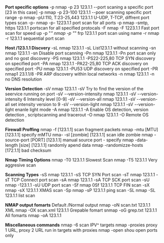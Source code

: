**Port specific options**
-p nmap -p 23 123.1.1 --port scaning a specific port [23 in this case]
-p nmap -p 23-100 123.1.1 --poer scanning specific port range
-p nmap -pU:110, T:23-25,443 123.1.1 U-UDP, T-TCP, diffrent port types scan
-p- nmap -p- 1223.1.1 port scan for all ports
-p nmap -smtp, https 123.1.1 portscan for all specified protocals
-F nmap -F 1223.1.1 Fast port scan for speed up
-p "*" nmap -p "*" frp 123.1.1 port scan using name
-r nmap -r 123.1.1 sequential port scan

**Host /123.1.1 Discvery**
-sL nmap 123.1.1 -sL List123.1.1 without scanning
-sn nmap 123.1.1 -sn Disable port scanning
-Pn nmap 123.1.1 -Pn port scan only and no gost discovery
-PS nmap 123.1.1 -PS22-225,80 TCP SYN discovery on specified port
-PA nmap 123.1.1 -PA22-25,80 TCP ACK discovery on specified port
-PU nmap 123.1.1 -PU53 UDP discovery on specified port
-PR nmap1 23.1.1/8 -PR ARP discovery within local networks
-n nmap 123.1.1 -n no DNS resolution


**Version Detection**
-sV nmap 123.1.1 -sV Try to find the version of the seervice running on port
-sV --version-intensity nmap 123.1.1 -sV --version-intensity 6 Intensity level [0-9]
-sV --version-all nmap 123.1.1 -sV --version-all set intensity version to 9
-sV --version-light nmap 123.1.1 -sV --version-light enanle light mode
-A nmap 123.1.1 -A Enable OS detection, version detection , scriptscanning and tracerout
-O nmap 123.1.1 -O Remote OS detection

**Firewall Proffing**
nmap -f [123.1.1] scan fragment packets
nmap -mtu [MTU] [123.1.1] specify mMTU
nma- -sI [zombie] [123.1.1] scan idle zombie
nmap -source-port [PORT] [123.1.1] manual source port - specify
nmap -data-length [size] [123.1.1] randomly apend data
nmap -randomizze-hosts [172.1.1] bad checksum

**Nmap Timing Options**
nmap -T0 123.1.1 Slowest Scan
nmap -T5 123.1.1 Very aggresive scan

**Scanning Types**
-sS nmap 123.1.1 -sS TCP SYN Port scan
-sT nmap 123.1.1 -sT TCP Connect port scan
-sA nmap 123.1.1 -sA TCP SCK port scan
-sU nmap -123.1.1 -sU  UDP port scan
-Sf nmap 0Sf 123.1.1 TCP FIN scan
-sX nmap -sX 123.1.1 XMAS scan
-Sp nmap -sP 123.1.1 ping scan
-SL nmap -SL 123.1.1 list scan


**NMAP output fomarts**
Default /Normal output nmap -oN scan.txt 123.1.1
XML nmap -OX scan.xml 123.1.1
Grepable fomart snmap -oG grep.txt 123.1.1
All fomarts
nmap -oA 123.1.1

**Miscellaneous commands**
nmap -6 scan IPV^ targets
nmap -proxies proxy 1 URL, proxy 2 URL run in targets with proxies
nmap -open shou open ports only
